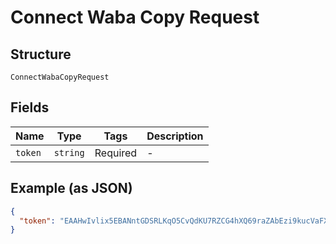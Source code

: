 
# Connect Waba Copy Request

## Structure

`ConnectWabaCopyRequest`

## Fields

| Name | Type | Tags | Description |
|  --- | --- | --- | --- |
| `token` | `string` | Required | - |

## Example (as JSON)

```json
{
  "token": "EAAHwIvlix5EBANntGDSRLKqO5CvQdKU7RZCG4hXQ69raZAbEzi9kucVaFXp8sD9FStTr8GZAUXNXDXt4ELM5HQ2JbnzuZAZBRO1Vd8gz5k2G5LGq4Ivyvz6ibr5pQwEcDVnlmRT7D3PdVn2wlAM4Ueq9PU2h68pk990iemJfOymqFCvHi51T9CW33GBPTzUZBUJJ5rwUNLCdUv3my2VDX7"
}
```

